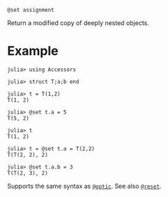 ```
@set assignment
```

Return a modified copy of deeply nested objects.

# Example

```jldoctest
julia> using Accessors

julia> struct T;a;b end

julia> t = T(1,2)
T(1, 2)

julia> @set t.a = 5
T(5, 2)

julia> t
T(1, 2)

julia> t = @set t.a = T(2,2)
T(T(2, 2), 2)

julia> @set t.a.b = 3
T(T(2, 3), 2)
```

Supports the same syntax as [`@optic`](@ref). See also [`@reset`](@ref).
